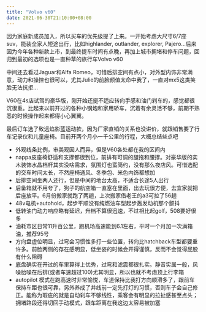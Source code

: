 ```yaml
---
title: "Volvo v60"
date: 2021-06-30T21:10:00+08:00
---
```


因为家庭新成员加入，所以买车的优先级提了上来。一开始考虑大尺寸6/7座suv，能装全家人短途出行，比如highlander, outlander, explorer, Pajero...后来因为今年各种新款上市，到最终提车时间有点晚，再加上城市拥堵和停车问题，回归到最初的选项也是一直种草的旅行车Volvo v60

中间还去看过Jaguar和Alfa Romeo，可惜后排空间有点小，对外型内饰非常满意，动力和操控也很可以，尤其Julie的前脸颜值太命中我了，一直对mx5这类笑脸无法抗拒…

V60在4s店试驾的豪华版，刚开始还挺不适应转向手感和油门刹车的，感觉都很沉很重。比起来以前开过的各种小钢炮和家用轿车，沉着有余灵活不够，前期不熟悉的时候操作起来都得小心翼翼。

最后订车选了致远焰影蓝运动款，因为厂家直销的关系也没讲价，就跟销售要了行车记录仪和儿童座椅。目前开两个月小一千公里的行程，大概总结些点吧
- 外观线条比例，审美观因人而异，但是V60各处都在我的区间内
- nappa皮座椅舒适和支撑都很到位，前排有可调的腿拖和腰撑。对豪华版的实木装饰水晶档杆其实没啥需求，氛围灯也蛮简约，没有那么夜店风。可惜选配的交车时间太长，不然座椅通风、冬季包、米色内饰都想加
- 后排空间坐两人还行，但是中间的地台太高，不适合长途5人出行
- 后备箱就不用夸了，狗子的航空箱一直塞在里面，出去玩很方便，去宜家就把后座放平。6月份搬家就跑了两趟，上次搬家借老王的a3可拉了56趟
- 48v电机+autohold，起步平顺没有纯燃油车型起步轰发动机那个颤抖
- 低转油门动力响应略有延迟，升档不算很迅速，不过相比起golf，508要好很多
- 油耗市区日常11升百公里，跑机场高速能到6.1左右，平时一个月加一次满箱油，推荐95号
- 方向盘虚位明显，过弯会习惯性多打一些位置，转向比hatchback车型都要重许多。前脸两侧的存在感明显，低坐姿的时候会开得谨慎，反而不会觉得屁股有什么阻碍
- 底盘确实在开过的车里算得上优秀，过弯和滤震都很扎实。静音实属一般，风噪胎噪在后排(或者车速超过100)尤其明显，所以也就不考虑顶上行李箱
- autopilot 模式在跑高速时非常愉悦，车道保持比我打方向顺滑多了，跟前车保持车距也很可靠，另外养成了并线前一定先打灯的习惯，否则车子会自己修正。能称为瑕疵的就是自动刹车不够线性，乘客会有明显的拉扯感甚至点头；拥堵路段还得切回手动模式，跟车距离在我这边太容易被加塞
